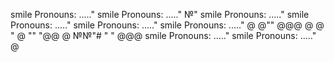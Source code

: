 smile Pronouns: ....."
smile Pronouns: ....."
№"
smile Pronouns: ....."
smile Pronouns: ....."
smile Pronouns: ....."
smile Pronouns: ....."
@
@""
@@@
@
@
"
@
""
"@@
@
№№"#
"
"
@@@
smile Pronouns: ....."
smile Pronouns: ....."
@
